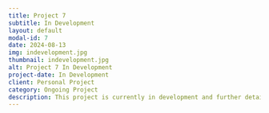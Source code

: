 ```yaml
---
title: Project 7
subtitle: In Development
layout: default
modal-id: 7
date: 2024-08-13
img: indevelopment.jpg
thumbnail: indevelopment.jpg
alt: Project 7 In Development
project-date: In Development
client: Personal Project
category: Ongoing Project
description: This project is currently in development and further details will follow. Stay tuned for updates!
---
```

